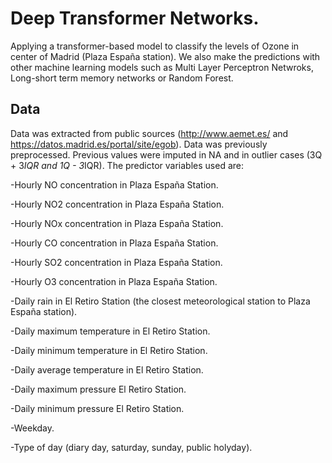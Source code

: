 # Deep Transformer Networks. 
Applying a transformer-based model to classify the levels of Ozone in center of Madrid (Plaza España station). We also make the predictions with other machine learning models such as Multi Layer Perceptron Netwroks, Long-short term memory networks or Random Forest. 

## Data
Data was extracted from public sources (http://www.aemet.es/ and https://datos.madrid.es/portal/site/egob). 
Data was previously preprocessed. Previous values were imputed in NA and in outlier cases (3Q + 3*IQR and 1Q - 3*IQR).
The predictor variables used are:

-Hourly NO concentration in Plaza España Station. 

-Hourly NO2 concentration in Plaza España Station. 

-Hourly NOx concentration in Plaza España Station. 

-Hourly CO concentration in Plaza España Station. 

-Hourly SO2 concentration in Plaza España Station. 

-Hourly O3 concentration in Plaza España Station. 

-Daily rain in El Retiro Station (the closest meteorological station to Plaza España station). 

-Daily maximum temperature in El Retiro Station. 

-Daily minimum temperature in El Retiro Station. 

-Daily average temperature in El Retiro Station. 

-Daily maximum pressure El Retiro Station. 

-Daily minimum pressure El Retiro Station. 

-Weekday.

-Type of day (diary day, saturday, sunday, public holyday). 
